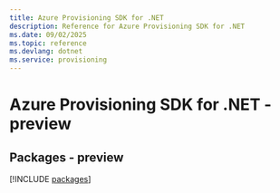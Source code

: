 ```yaml
---
title: Azure Provisioning SDK for .NET
description: Reference for Azure Provisioning SDK for .NET
ms.date: 09/02/2025
ms.topic: reference
ms.devlang: dotnet
ms.service: provisioning
---
```

# Azure Provisioning SDK for .NET - preview
## Packages - preview
[!INCLUDE [packages](provisioning-index.md)]